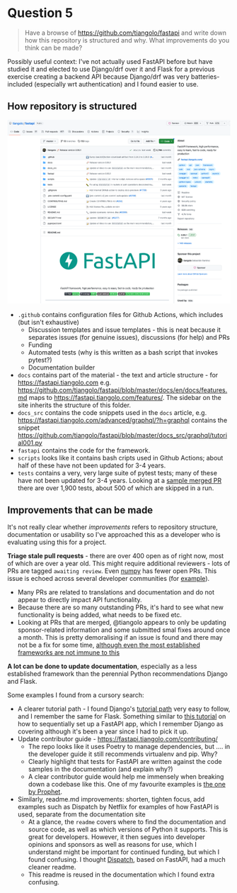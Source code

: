 # Question 5

> Have a browse of https://github.com/tiangolo/fastapi and write down how this repository is structured and why. What improvements do you think can be made?

Possibly useful context: I've not actually used FastAPI before but have studied it and elected to use Django/drf over it and Flask for a previous exercise creating a backend API because Django/drf was very batteries-included (especially wrt authentication) and I found easier to use. 

## How repository is structured 

![fastapi](/images/fastapi.png)

* `.github` contains configuration files for Github Actions, which includes (but isn't exhaustive)
    * Discussion templates and issue templates - this is neat because it separates issues (for genuine issues), discussions (for help) and PRs
    * Funding 
    * Automated tests (why is this written as a bash script that invokes pytest?)
    * Documentation builder
* `docs` contains part of the material - the text and article structure - for https://fastapi.tiangolo.com e.g. https://github.com/tiangolo/fastapi/blob/master/docs/en/docs/features.md maps to https://fastapi.tiangolo.com/features/. The sidebar on the site inherits the structure of this folder. 
* `docs_src` contains the code snippets used in the `docs` article, e.g. https://fastapi.tiangolo.com/advanced/graphql/?h=graphql contains the snippet https://github.com/tiangolo/fastapi/blob/master/docs_src/graphql/tutorial001.py
* `fastapi` contains the code for the framework. 
* `scripts` looks like it contains bash cripts used in Github Actions; about half of these have not been updated for 3-4 years. 
* `tests` contains a very, very large suite of pytest tests; many of these have not been updated for 3-4 years. Looking at a [sample merged PR](https://github.com/tiangolo/fastapi/pull/9315/checks) there are over 1,900 tests, about 500 of which are skipped in a run. 

## Improvements that can be made 

It's not really clear whether *improvements* refers to repository structure, documentation or usability so I've approached this as a developer who is evaluating using this for a project.

**Triage stale pull requests** - there are over 400 open as of right now, most of which are over a year old. This might require additional reviewers - lots of PRs are tagged `awaiting review`. Even [numpy](https://github.com/numpy/numpy) has fewer open PRs. This issue is echoed across several developer communities (for [example](https://www.reddit.com/r/Python/comments/xk6ppx/fastapi_vs_quart_again/)).
* Many PRs are related to translations and documentation and do not appear to directly impact API functionality. 
* Because there are so many outstanding PRs, it's hard to see what new functionality is being added, what needs to be fixed etc. 
* Looking at PRs that are merged, @tiangolo appears to only be updating sponsor-related information and some submitted smal fixes around once a month. This is pretty demoralising if an issue is found and there may not be a fix for some time, [although even the most established frameworks are not immune to this](https://github.com/sharonwoo/grant-household-api-docker/blame/main/household-api/api/models.py#L100)

**A lot can be done to update documentation**, especially as a less established framework than the perennial Python recommendations Django and Flask. 

Some examples I found from a cursory search: 
* A clearer tutorial path - I found Django's [tutorial path](https://docs.djangoproject.com/en/4.2/intro/) very easy to follow, and I remember the same for Flask. Something similar to [this tutorial](https://testdriven.io/courses/tdd-fastapi/pytest-setup/) on how to sequentially set up a FastAPI app, which I remember Django as covering although it's been a year since I had to pick it up. 
* Update contributor guide - https://fastapi.tiangolo.com/contributing/
    * The repo looks like it uses Poetry to manage dependencies, but .... in the developer guide it still recommends virtualenv and pip. Why? 
    * Clearly highlight that tests for FastAPI are written against the code samples in the documentation (and explain why?)
    * A clear contributor guide would help me immensely when breaking down a codebase like this. One of my favourite examples is [the one by Prophet](https://facebook.github.io/prophet/docs/contributing.html).
* Similarly, readme.md improvements: shorten, tighten focus, add examples such as Dispatch by Netflix for examples of how FastAPI is used, separate from the documentation site
    * At a glance, the `readme` covers where to find the documentation and source code, as well as which versions of Python it supports. This is great for developers. However, it then segues into developer opinions and sponsors as well as reasons for use, which I understand might be important for continued funding, but which I found confusing. I thought [Dispatch](https://github.com/Netflix/dispatch), based on FastAPI, had a much cleaner readme. 
    * This readme is reused in the documentation which I found extra confusing. 
